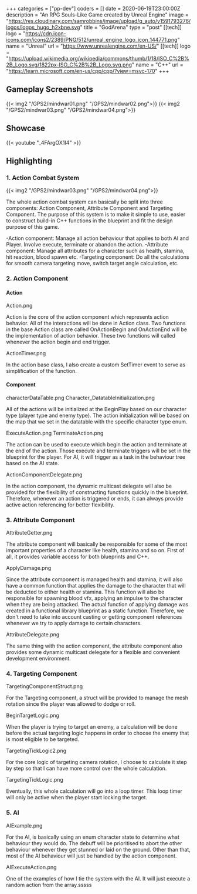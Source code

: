 +++
categories = ["pp-dev"]
coders = []
date = 2020-06-19T23:00:00Z
description = "An RPG Souls-Like Game created by Unreal Engine"
image = "https://res.cloudinary.com/samrobbins/image/upload/q_auto/v1591793276/logos/logos_hugo_h2xbne.svg"
title = "GodArena"
type = "post"
[[tech]]
logo = "https://cdn.icon-icons.com/icons2/2389/PNG/512/unreal_engine_logo_icon_144771.png"
name = "Unreal"
url = "https://www.unrealengine.com/en-US/"
[[tech]]
logo = "https://upload.wikimedia.org/wikipedia/commons/thumb/1/18/ISO_C%2B%2B_Logo.svg/1822px-ISO_C%2B%2B_Logo.svg.png"
name = "C++"
url = "https://learn.microsoft.com/en-us/cpp/cpp/?view=msvc-170"
+++

## Gameplay Screenshots

{{< img2 "/GPS2/mindwar01.png" "/GPS2/mindwar02.png">}}
{{< img2 "/GPS2/mindwar03.png" "/GPS2/mindwar04.png">}}


## Showcase

{{< youtube "_4FArgOX1I4" >}}


## Highlighting


### 1. Action Combat System

{{< img2 "/GPS2/mindwar03.png" "/GPS2/mindwar04.png">}}

The whole action combat system can basically be split into three components: Action Component, Attribute Component and Targeting Component. The purpose of this system is to make it simple to use, easier to construct build-in C++ functions in the blueprint and fit the design purpose of this game.

-Action component: Manage all action behaviour that applies to both AI and Player. Involve execute, terminate or abandon the action.
-Attribute component: Manage all attributes for a character such as health, stamina, hit reaction, blood spawn etc.
-Targeting component: Do all the calculations for smooth camera targeting move, switch target angle calculation, etc.

### 2. Action Component

#### Action

Action.png

Action is the core of the action component which represents action behavior. All of the interactions will be done in Action class.  Two functions in the base Action class are called OnActionBegin and OnActionEnd will be the implementation of action behavior. These two functions will called whenever the action begin and end trigger.

ActionTimer.png

In the action base class, I also create a custom SetTimer event to serve as simplification of the function.

#### Component

characterDataTable.png  Character_DatatableInitialization.png

All of the actions will be initialized at the BeginPlay based on our character type (player type and enemy type). The action initialization will be based on the map that we set in the datatable with the specific character type enum. 

ExecuteAction.png  TerminateAction.png

The action can be used to execute which begin the action and terminate at the end of the action. Those execute and terminate triggers will be set in the blueprint for the player. For AI, it will trigger as a task in the behaviour tree based on the AI state.

ActionComponentDelegate.png

In the action component, the dynamic multicast delegate will also be provided for the flexibility of constructing functions quickly in the blueprint. Therefore, whenever an action is triggered or ends, it can always provide active action referencing for better flexibility. 

### 3. Attribute Component

AttributeGetter.png

The attribute component will basically be responsible for some of the most important properties of a character like health, stamina and so on. First of all, it provides variable access for both blueprints and C++.

ApplyDamage.png

Since the attribute component is managed health and stamina, it will also have a common function that applies the damage to the character that will be deducted to either health or stamina. This function will also be responsible for spawning blood vfx, applying an impulse to the character when they are being attacked. The actual function of applying damage was created in a functional library blueprint as a static function. Therefore, we don't need to take into account casting or getting component references whenever we try to apply damage to certain characters.

AttributeDelegate.png

The same thing with the action component, the attribute component also provides some dynamic multicast delegate for a flexible and convenient development environment.

### 4. Targeting Component

TargetingComponentStruct.png

For the Targeting component, a struct will be provided to manage the mesh rotation since the player was allowed to dodge or roll.

BeginTargetLogic.png

When the player is trying to target an enemy, a calculation will be done before the actual targeting logic happens in order to choose the enemy that is most eligible to be targeted.

TargetingTickLogic2.png

For the core logic of targeting camera rotation, I choose to calculate it step by step so that I can have more control over the whole calculation. 

TargetingTickLogic.png

Eventually, this whole calculation will go into a loop timer. This loop timer will only be active when the player start locking the target.

### 5. AI

AIExample.png

For the AI, is basically using an enum character state to determine what behaviour they would do. The debuff will be prioritised to abort the other behaviour whenever they get stunned or laid on the ground. Other than that, most of the AI behaviour will just be handled by the action component.

AIExecuteAction.png

One of the examples of how I tie the system with the AI. It will just execute a random action from the array.sssss

